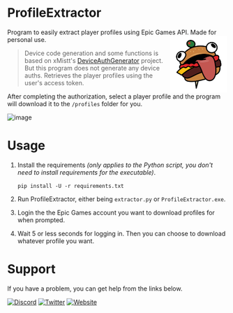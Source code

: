 # ProfileExtractor
Program to easily extract player profiles using Epic Games API. Made for personal use.
<img src=".github/ProfileExtractorLogo.png" height="130" align="right"> 
> Device code generation and some functions is based on xMistt's [DeviceAuthGenerator](https://github.com/xMistt/DeviceAuthGenerator) project. But this program does not generate any device auths. Retrieves the player profiles using the user's access token.

After completing the authorization, select a player profile and the program will download it to the `/profiles` folder for you.

![image](https://github.com/Liqutch/ProfileExtractor/assets/113312256/33ec4126-d244-445e-8eda-41e79a52d845)

# Usage
1. Install the requirements _(only applies to the Python script, you don't need to install requirements for the executable)_.

    ```
    pip install -U -r requirements.txt
    ```

2. Run ProfileExtractor, either being `extractor.py` or `ProfileExtractor.exe`.

3. Login the the Epic Games account you want to download profiles for when prompted.

3. Wait 5 or less seconds for logging in. Then you can choose to download whatever profile you want.

# Support
If you have a problem, you can get help from the links below.

[![Discord](https://img.shields.io/badge/Discord-%237289DA.svg?style=for-the-badge&logo=discord&logoColor=white)](https://discord.com/users/341886629142593537)
[![Twitter](https://img.shields.io/badge/Twitter-%231DA1F2.svg?style=for-the-badge&logo=twitter&logoColor=white)](https://twitter.com/Liqutch)
[![Website](https://img.shields.io/badge/🔗%20LIQUTCH.DEV-white.svg?style=for-the-badge&logo=link&logoColor=black&color=EDF2F7)](https://liqutch.dev)
